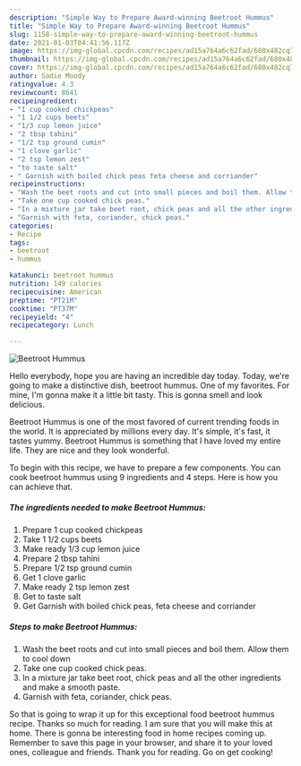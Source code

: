 ```yaml
---
description: "Simple Way to Prepare Award-winning Beetroot Hummus"
title: "Simple Way to Prepare Award-winning Beetroot Hummus"
slug: 1158-simple-way-to-prepare-award-winning-beetroot-hummus
date: 2021-01-03T04:41:56.117Z
image: https://img-global.cpcdn.com/recipes/ad15a764a6c62fad/680x482cq70/beetroot-hummus-recipe-main-photo.jpg
thumbnail: https://img-global.cpcdn.com/recipes/ad15a764a6c62fad/680x482cq70/beetroot-hummus-recipe-main-photo.jpg
cover: https://img-global.cpcdn.com/recipes/ad15a764a6c62fad/680x482cq70/beetroot-hummus-recipe-main-photo.jpg
author: Sadie Moody
ratingvalue: 4.3
reviewcount: 8641
recipeingredient:
- "1 cup cooked chickpeas"
- "1 1/2 cups beets"
- "1/3 cup lemon juice"
- "2 tbsp tahini"
- "1/2 tsp ground cumin"
- "1 clove garlic"
- "2 tsp lemon zest"
- "to taste salt"
- " Garnish with boiled chick peas feta cheese and corriander"
recipeinstructions:
- "Wash the beet roots and cut into small pieces and boil them. Allow them to cool down"
- "Take one cup cooked chick peas."
- "In a mixture jar take beet root, chick peas and all the other ingredients and make a smooth paste."
- "Garnish with feta, coriander, chick peas."
categories:
- Recipe
tags:
- beetroot
- hummus

katakunci: beetroot hummus 
nutrition: 149 calories
recipecuisine: American
preptime: "PT21M"
cooktime: "PT37M"
recipeyield: "4"
recipecategory: Lunch

---
```



![Beetroot Hummus](https://img-global.cpcdn.com/recipes/ad15a764a6c62fad/680x482cq70/beetroot-hummus-recipe-main-photo.jpg)

Hello everybody, hope you are having an incredible day today. Today, we're going to make a distinctive dish, beetroot hummus. One of my favorites. For mine, I'm gonna make it a little bit tasty. This is gonna smell and look delicious.



Beetroot Hummus is one of the most favored of current trending foods in the world. It is appreciated by millions every day. It's simple, it's fast, it tastes yummy. Beetroot Hummus is something that I have loved my entire life. They are nice and they look wonderful.


To begin with this recipe, we have to prepare a few components. You can cook beetroot hummus using 9 ingredients and 4 steps. Here is how you can achieve that.

<!--inarticleads1-->

##### The ingredients needed to make Beetroot Hummus:

1. Prepare 1 cup cooked chickpeas
1. Take 1 1/2 cups beets
1. Make ready 1/3 cup lemon juice
1. Prepare 2 tbsp tahini
1. Prepare 1/2 tsp ground cumin
1. Get 1 clove garlic
1. Make ready 2 tsp lemon zest
1. Get to taste salt
1. Get  Garnish with boiled chick peas, feta cheese and corriander




<!--inarticleads2-->

##### Steps to make Beetroot Hummus:

1. Wash the beet roots and cut into small pieces and boil them. Allow them to cool down
1. Take one cup cooked chick peas.
1. In a mixture jar take beet root, chick peas and all the other ingredients and make a smooth paste.
1. Garnish with feta, coriander, chick peas.




So that is going to wrap it up for this exceptional food beetroot hummus recipe. Thanks so much for reading. I am sure that you will make this at home. There is gonna be interesting food in home recipes coming up. Remember to save this page in your browser, and share it to your loved ones, colleague and friends. Thank you for reading. Go on get cooking!
